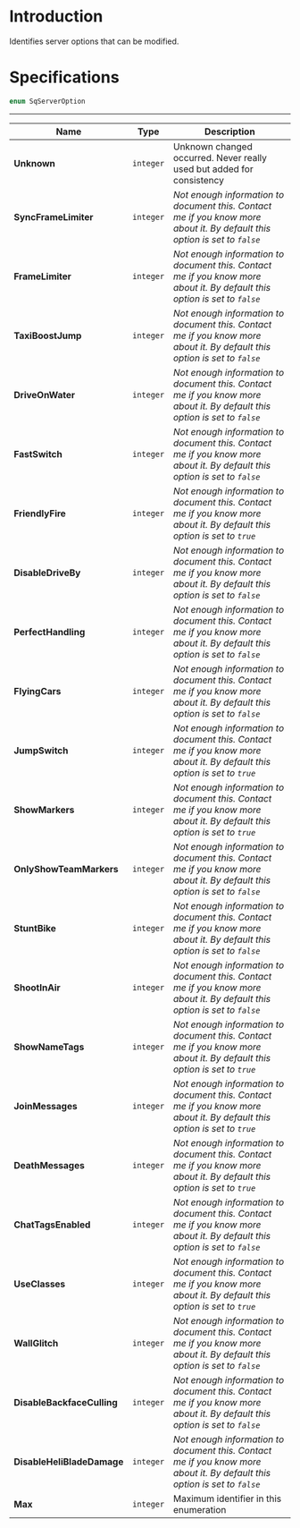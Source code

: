 # Introduction

Identifies server options that can be modified.

# Specifications

```js
enum SqServerOption
```

----

| Name | Type | Description |
|---|---|---|
| **Unknown** | `integer` | Unknown changed occurred. Never really used but added for consistency |
| **SyncFrameLimiter** | `integer` | *Not enough information to document this. Contact me if you know more about it. By default this option is set to `false`* |
| **FrameLimiter** | `integer` | *Not enough information to document this. Contact me if you know more about it. By default this option is set to `false`* |
| **TaxiBoostJump** | `integer` | *Not enough information to document this. Contact me if you know more about it. By default this option is set to `false`* |
| **DriveOnWater** | `integer` | *Not enough information to document this. Contact me if you know more about it. By default this option is set to `false`* |
| **FastSwitch** | `integer` | *Not enough information to document this. Contact me if you know more about it. By default this option is set to `false`* |
| **FriendlyFire** | `integer` | *Not enough information to document this. Contact me if you know more about it. By default this option is set to `true`* |
| **DisableDriveBy** | `integer` | *Not enough information to document this. Contact me if you know more about it. By default this option is set to `false`* |
| **PerfectHandling** | `integer` | *Not enough information to document this. Contact me if you know more about it. By default this option is set to `false`* |
| **FlyingCars** | `integer` | *Not enough information to document this. Contact me if you know more about it. By default this option is set to `false`* |
| **JumpSwitch** | `integer` | *Not enough information to document this. Contact me if you know more about it. By default this option is set to `true`* |
| **ShowMarkers** | `integer` | *Not enough information to document this. Contact me if you know more about it. By default this option is set to `true`* |
| **OnlyShowTeamMarkers** | `integer` | *Not enough information to document this. Contact me if you know more about it. By default this option is set to `false`* |
| **StuntBike** | `integer` | *Not enough information to document this. Contact me if you know more about it. By default this option is set to `false`* |
| **ShootInAir** | `integer` | *Not enough information to document this. Contact me if you know more about it. By default this option is set to `false`* |
| **ShowNameTags** | `integer` | *Not enough information to document this. Contact me if you know more about it. By default this option is set to `true`* |
| **JoinMessages** | `integer` | *Not enough information to document this. Contact me if you know more about it. By default this option is set to `true`* |
| **DeathMessages** | `integer` | *Not enough information to document this. Contact me if you know more about it. By default this option is set to `true`* |
| **ChatTagsEnabled** | `integer` | *Not enough information to document this. Contact me if you know more about it. By default this option is set to `false`* |
| **UseClasses** | `integer` | *Not enough information to document this. Contact me if you know more about it. By default this option is set to `true`* |
| **WallGlitch** | `integer` | *Not enough information to document this. Contact me if you know more about it. By default this option is set to `false`* |
| **DisableBackfaceCulling** | `integer` | *Not enough information to document this. Contact me if you know more about it. By default this option is set to `false`* |
| **DisableHeliBladeDamage** | `integer` | *Not enough information to document this. Contact me if you know more about it. By default this option is set to `false`* |
| **Max** | `integer` | Maximum identifier in this enumeration |

